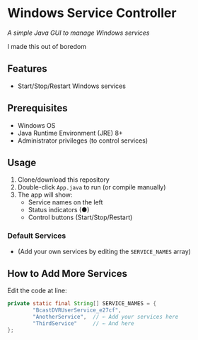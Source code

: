 # Windows Service Controller  
*A simple Java GUI to manage Windows services*  

I made this out of boredom  

## Features  
- Start/Stop/Restart Windows services   

## Prerequisites  
- Windows OS  
- Java Runtime Environment (JRE) 8+  
- Administrator privileges (to control services)  

## Usage  
1. Clone/download this repository  
2. Double-click `App.java` to run (or compile manually)  
3. The app will show:  
   - Service names on the left  
   - Status indicators (●)  
   - Control buttons (Start/Stop/Restart)  

### Default Services  
- (Add your own services by editing the `SERVICE_NAMES` array)  

## How to Add More Services  
Edit the code at line:  
```java
private static final String[] SERVICE_NAMES = {
        "BcastDVRUserService_e27cf",
        "AnotherService",  // ← Add your services here
        "ThirdService"     // ← And here
};
